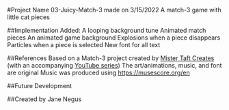 #Project Name
03-Juicy-Match-3 made on 3/15/2022
A match-3 game with little cat pieces

##Implementation
Added:
A looping background tune
Animated match pieces
An animated game background
Explosions when a piece disappears
Particles when a piece is selected
New font for all text

##References
Based on a Match-3 project created by [Mister Taft Creates](https://github.com/mistertaftcreates/Godot_match_3) (with an accompanying [YouTube series](https://www.youtube.com/playlist?list=PL4vbr3u7UKWqwQlvwvgNcgDL1p_3hcNn2))
The art/animations, music, and font are original
Music was produced using https://musescore.org/en

##Future Development

##Created by
Jane Negus
